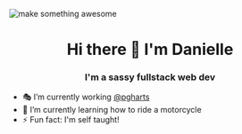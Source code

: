 <span align="right"><img src="https://img.shields.io/badge/makesomething-awesome-pink" alt="make something awesome"/></span>
<h1 align="center">Hi there 👋 I'm Danielle</h1>
<h3 align="center">I'm a sassy fullstack web dev</h3>


- 🎭 I’m currently working [@pgharts](https://github.com/pgharts)
- 🛵 I’m currently learning how to ride a motorcycle
- ⚡ Fun fact: I'm self taught!
